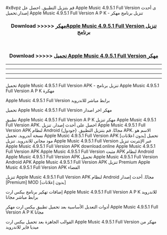 #x8vpz قم بتنزيل التطبيق. احصل عل Apple Music 4.9.5.1 Full Version  ى أحدث إصدار.تحميل Apple Music 4.9.5.1 Full Version  A P K - تنزيل برنامج مهكر



<div align="center">
<h3>Download >>>>> <a href="https://ar-sites.web.app/?ar= Apple Music 4.9.5.1 Full Version ">مهكرApple Music 4.9.5.1 Full Version  تنزيل برنامج</a></h3><br>

<h3>Download >>>>> <a href="https://ar-sites.web.app/?ar= Apple Music 4.9.5.1 Full Version ">تحميل Apple Music 4.9.5.1 Full Version  مهكر</a></h3>
</div>


----------------------------------------------------------

----------------------------------------------------------

----------------------------------------------------------

----------------------------------------------------------


تحميل Apple Music 4.9.5.1 Full Version  APK - تنزيل برنامج Apple Music 4.9.5.1 Full Version  A P K مهكرة

Apple Music 4.9.5.1 Full Version  برابط مباشر للاندرويد

تحميل Apple Music 4.9.5.1 Full Version  مهكر اخر اصدار

تطبيق Apple Music 4.9.5.1 Full Version  A P K مهكر
تنزيل Apple Music 4.9.5.1 Full Version  APK. احصل على أحدث إصدار.
تنزيل Apple Music 4.9.5.1 Full Version  APK لنظام Android مجانًا.
قم بتنزيل التطبيق. {جودول} APK. الاسم هو نسخة أندرويد.
تحميل Apple Music 4.9.5.1 Full Version  APK [بدون اعلانات]
تحميل مود مجاني للاندرويد.
تنزيل Apple Music 4.9.5.1 Full Version  عبر الإنترنت
تنزيل Apple Music 4.9.5.1 Full Version  APK
download.online Apple Music 4.9.5.1 Full Version  APK
Apple Music 4.9.5.1 Full Version  مثبت APK لنظام Android
Apple Music 4.9.5.1 Full Version  APK
تحميل Apple Music 4.9.5.1 Full Version  Android APK
Apple Music 4.9.5.1 Full Version  APK تنزيل Premium
Apple Music 4.9.5.1 Full Version  APK الفضاء

تنزيل Apple Music 4.9.5.1 Full Version  APK لنظام Android مجانًا. أحدث إصدار [Premium] MOD [بدون إعلانات]

إضافات تهكير برنامج بيكس ارت Apple Music 4.9.5.1 Full Version  A P K للاندرويد برابط مباشر مجانا

أدوات التعديل الأساسية بعد تحميل تطبيق بيكس ارت مهكر Apple Music 4.9.5.1 Full Version  A P K مجانا

القوالب الجاهزة بعد تحميل بيكس ارت Apple Music 4.9.5.1 Full Version  مهكر من ميديا فاير للاندرويد



